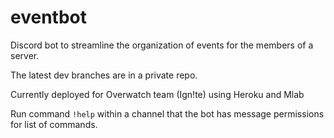 # eventbot
Discord bot to streamline the organization of events for the members of a server.

The latest dev branches are in a private repo. 

Currently deployed for Overwatch team (Ign!te) using Heroku and Mlab

Run command `!help` within a channel that the bot has message permissions for list of commands.
